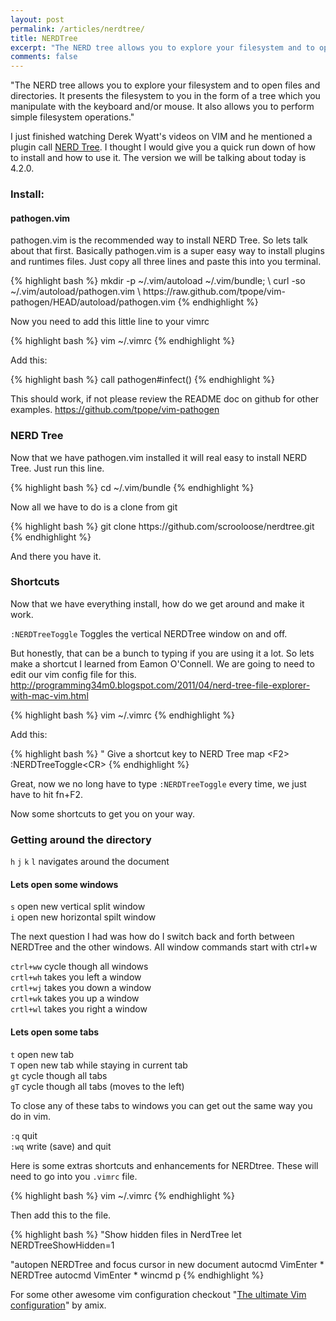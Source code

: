 ```yaml
---
layout: post
permalink: /articles/nerdtree/
title: NERDTree
excerpt: "The NERD tree allows you to explore your filesystem and to open files and directories. It presents the filesystem to you in the form of a tree which you manipulate with the keyboard and/or mouse. It also allows you to perform simple filesystem operations."
comments: false
---
```


<p>"The NERD tree allows you to explore your filesystem and to open files and directories. It presents the filesystem to you in the form of a tree which you manipulate with the keyboard and/or mouse. It also allows you to perform simple filesystem operations."</p>

<p>I just finished watching Derek Wyatt's videos on VIM and he mentioned a plugin call <a href="https://github.com/scrooloose/nerdtree">NERD Tree</a>. I thought I would give you a quick run down of how to install and how to use it. The version we will be talking about today is 4.2.0.</p>

<h3>Install:</h3>

<h4>pathogen.vim</h4>
<p>pathogen.vim is the recommended way to install NERD Tree. So lets talk about that first. Basically pathogen.vim is a super easy way to install plugins and runtimes files. Just copy all three lines and paste this into you terminal.</p>
{% highlight bash %}
mkdir -p ~/.vim/autoload ~/.vim/bundle; \
curl -so ~/.vim/autoload/pathogen.vim \
    https://raw.github.com/tpope/vim-pathogen/HEAD/autoload/pathogen.vim
{% endhighlight %}

<p>Now you need to add this little line to your vimrc</p>
{% highlight bash %}
vim ~/.vimrc
{% endhighlight %}
<p>Add this:</p>
{% highlight bash %}
call pathogen#infect()
{% endhighlight %}

<p>This should work, if not please review the README doc on github for other examples. <a href="https://github.com/tpope/vim-pathogen">https://github.com/tpope/vim-pathogen</a></p>

<h3>NERD Tree</h3>

<p>Now that we have pathogen.vim installed it will real easy to install NERD Tree. Just run this line.</p>
{% highlight bash %}
cd ~/.vim/bundle
{% endhighlight %}

<p>Now all we have to do is a clone from git</p>
{% highlight bash %}
git clone https://github.com/scrooloose/nerdtree.git
{% endhighlight %}

<p>And there you have it. </p>

<h3>Shortcuts</h3>
<p>Now that we have everything install, how do we get around and make it work.</p>

<p><code>:NERDTreeToggle</code> Toggles the vertical NERDTree window on and off.</p>

<p>But honestly, that can be a bunch to typing if you are using it a lot. So lets make a shortcut I learned from Eamon O'Connell. We are going to need to edit our vim config file for this. <a href="http://programming34m0.blogspot.com/2011/04/nerd-tree-file-explorer-with-mac-vim.html">http://programming34m0.blogspot.com/2011/04/nerd-tree-file-explorer-with-mac-vim.html</a></p>

{% highlight bash %}
vim ~/.vimrc
{% endhighlight %}
<p>Add this:</p>
{% highlight bash %}
&quot; Give a shortcut key to NERD Tree
map &lt;F2&gt; :NERDTreeToggle&lt;CR&gt;
{% endhighlight %}

<p>Great, now we no long have to type <code>:NERDTreeToggle</code> every time, we just have to hit fn+F2.</p>

<p>Now some shortcuts to get you on your way.</p>

<h3>Getting around the directory</h3>

<p><code>h</code> <code>j</code> <code>k</code> <code>l</code> navigates around the document</p>

<h4>Lets open some windows</h4>

<p><code>s</code> open new vertical split window<br/>
<code>i</code> open new horizontal spilt window</p>

<p>The next question I had was how do I switch back and forth between NERDTree and the other windows. All window commands start with ctrl+w</p>

<p>
<code>ctrl+ww</code> cycle though all windows<br/>
<code>crtl+wh</code> takes you left a window<br/>
<code>crtl+wj</code> takes you down a window<br/>
<code>crtl+wk</code> takes you up a window<br/>
<code>crtl+wl</code> takes you right a window<br/>
</p>

<h4>Lets open some tabs</h4>
<p>
<code>t</code> open new tab<br/>
<code>T</code> open new tab while staying in current tab<br/>
<code>gt</code> cycle though all tabs<br/>
<code>gT</code> cycle though all tabs (moves to the left)<br/>
</p>

<p>To close any of these tabs to windows you can get out the same way you do in vim.</p>
<p>
<code>:q</code> quit<br/>
<code>:wq</code> write (save) and quit<br/>
</p>

<p>Here is some extras shortcuts and enhancements for NERDtree. These will need to go into you <code>.vimrc</code> file.</p>

{% highlight bash %}
vim ~/.vimrc
{% endhighlight %}
<p>Then add this to the file.</p>
{% highlight bash %}
"Show hidden files in NerdTree
let NERDTreeShowHidden=1

"autopen NERDTree and focus cursor in new document
autocmd VimEnter * NERDTree
autocmd VimEnter * wincmd p
{% endhighlight %}

<p>For some other awesome vim configuration checkout "<a href="http://amix.dk/vim/vimrc.html">The ultimate Vim configuration</a>" by amix.</p>
